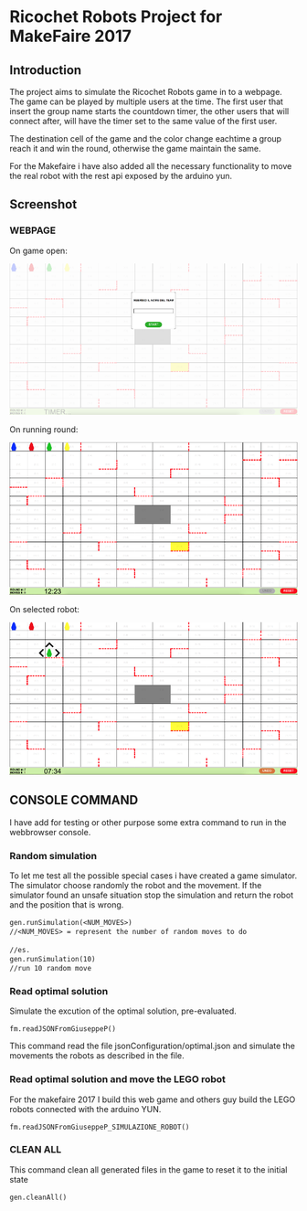 # Ricochet Robots Project for MakeFaire 2017 #

## Introduction ##
The project aims to simulate the Ricochet Robots game in to a webpage.
The game can be played by multiple users at the time. The first user that insert the group name starts the countdown timer, the other users that will connect after, will have the timer set to the same value of the first user.

The destination cell of the game and the color change eachtime a group reach it and win the round, otherwise the game maintain the same.

For the Makefaire i have also added all the necessary functionality to move the real robot with the rest api exposed by the arduino yun.
## Screenshot ##

### WEBPAGE ###
On game open:

![index](README_DATA/img/screenshot_start.png "Index webpage")

On running round:

![running game](README_DATA/img/screenshot_running_game.png "Running Game")

On selected robot:

![selected robot](README_DATA/img/screenshot_selected_robot.png "Selected robot")

## CONSOLE COMMAND ##

I have add for testing or other purpose some extra command to run in the webbrowser console.

### Random simulation ###

To let me test all the possible special cases i have created a game simulator.
The simulator choose randomly the robot and the movement. 
If the simulator found an unsafe situation stop the simulation and return the robot and the position that is wrong.

```
gen.runSimulation(<NUM_MOVES>)
//<NUM_MOVES> = represent the number of random moves to do

//es.
gen.runSimulation(10)
//run 10 random move
```

### Read optimal solution ###

Simulate the excution of the optimal solution, pre-evaluated.
```
fm.readJSONFromGiuseppeP()
```
This command read the file jsonConfiguration/optimal.json and simulate the movements the robots as described in the file.

### Read optimal solution and move the LEGO robot ###

For the makefaire 2017 I build this web game and others guy build the LEGO robots connected with the arduino YUN.

```
fm.readJSONFromGiuseppeP_SIMULAZIONE_ROBOT()
```

### CLEAN ALL ###

This command clean all generated files in the game to reset it to the initial state

```
gen.cleanAll()
```